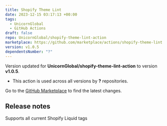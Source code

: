 ```yaml
---
title: Shopify Theme Lint
date: 2023-12-15 03:17:13 +00:00
tags:
  - UnicornGlobal
  - GitHub Actions
draft: false
repo: UnicornGlobal/shopify-theme-lint-action
marketplace: https://github.com/marketplace/actions/shopify-theme-lint
version: v1.0.5
dependentsNumber: "?"
---
```



Version updated for **UnicornGlobal/shopify-theme-lint-action** to version **v1.0.5**.
- This action is used across all versions by **?** repositories.

Go to the [GitHub Marketplace](https://github.com/marketplace/actions/shopify-theme-lint) to find the latest changes.

## Release notes

Supports all current Shopify Liquid tags
